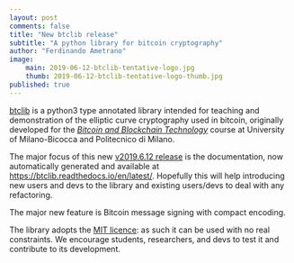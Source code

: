 ```yaml
---
layout: post
comments: false
title: "New btclib release"
subtitle: "A python library for bitcoin cryptography"
author: "Ferdinando Ametrano"
image:
    main: 2019-06-12-btclib-tentative-logo.jpg
    thumb: 2019-06-12-btclib-tentative-logo-thumb.jpg
published: true
---
```


[btclib](https://github.com/dginst/btclib)
is a python3 type annotated library intended for teaching and
demonstration of the elliptic curve cryptography used in bitcoin,
originally developed for the
[_Bitcoin and Blockchain Technology_](https://www.ametrano.net/bbt/) course
at University of Milano-Bicocca and Politecnico di Milano.

The major focus of this new
[v2019.6.12 release](https://github.com/dginst/btclib/tree/v2019.6.12)
is the documentation,
now automatically generated and available at
<https://btclib.readthedocs.io/en/latest/>.
Hopefully this will help introducing new users and devs to the library
and existing users/devs to deal with any refactoring.

The major new feature is Bitcoin message signing with compact encoding.

The library adopts the
[MIT licence](https://github.com/dginst/btclib/blob/master/LICENSE):
as such it can be used with no real constraints.
We encourage students, researchers, and devs
to test it and contribute to its development.

